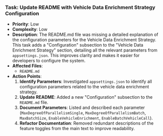 ### Task: Update README with Vehicle Data Enrichment Strategy Configuration

-   **Priority**: Low
-   **Complexity**: Low
-   **Description**: The README.md file was missing a detailed explanation of the configuration parameters for the Vehicle Data Enrichment Strategy. This task adds a "Configuration" subsection to the "Vehicle Data Enrichment Strategy" section, detailing all the relevant parameters from `appsettings.json`. This improves clarity and makes it easier for developers to configure the system.
-   **Affected Files**:
    -   `README.md`
-   **Action Points**:
    1.  **Identify Parameters**: Investigated `appsettings.json` to identify all configuration parameters related to the vehicle data enrichment strategy.
    2.  **Update README**: Added a new "Configuration" subsection to the `README.md` file.
    3.  **Document Parameters**: Listed and described each parameter (`MaxDegreeOfParallelismSingle`, `MaxDegreeOfParallelismBatch`, `MaxBatchSize`, `EnableVehicleEnrichment`, `EnableBatchVehicleCall`).
    4.  **Refactor Documentation**: Removed redundant descriptions of the feature toggles from the main text to improve readability.
